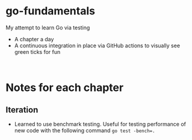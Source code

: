 # go-fundamentals
My attempt to learn Go via testing
- A chapter a day
- A continuous integration in place via GitHub actions to visually see green ticks for fun

<br/>

# Notes for each chapter
## Iteration
- Learned to use benchmark testing. Useful for testing performance of new code with the following command `go test -bench=.`